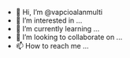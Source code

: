 - 👋 Hi, I’m @vapcioalanmulti
- 👀 I’m interested in ...
- 🌱 I’m currently learning ...
- 💞️ I’m looking to collaborate on ...
- 📫 How to reach me ...

<!---
vapcioalanmulti/vapcioalanmulti is a ✨ special ✨ repository because its `README.md` (this file) appears on your GitHub profile.
You can click the Preview link to take a look at your changes.
--->
